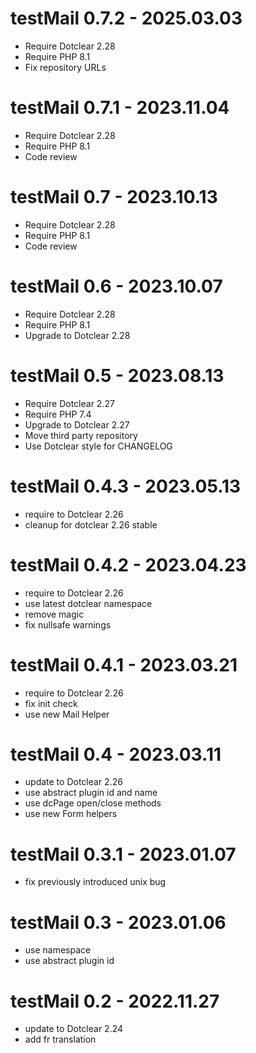 testMail 0.7.2 - 2025.03.03
===========================================================
* Require Dotclear 2.28
* Require PHP 8.1
* Fix repository URLs

testMail 0.7.1 - 2023.11.04
===========================================================
* Require Dotclear 2.28
* Require PHP 8.1
* Code review

testMail 0.7 - 2023.10.13
===========================================================
* Require Dotclear 2.28
* Require PHP 8.1
* Code review

testMail 0.6 - 2023.10.07
===========================================================
* Require Dotclear 2.28
* Require PHP 8.1
* Upgrade to Dotclear 2.28

testMail 0.5 - 2023.08.13
===========================================================
* Require Dotclear 2.27
* Require PHP 7.4
* Upgrade to Dotclear 2.27
* Move third party repository
* Use Dotclear style for CHANGELOG

testMail 0.4.3 - 2023.05.13
===========================================================
* require to Dotclear 2.26
* cleanup for dotclear 2.26 stable

testMail 0.4.2 - 2023.04.23
===========================================================
* require to Dotclear 2.26
* use latest dotclear namespace
* remove magic
* fix nullsafe warnings

testMail 0.4.1 - 2023.03.21
===========================================================
* require to Dotclear 2.26
* fix init check
* use new Mail Helper

testMail 0.4 - 2023.03.11
===========================================================
* update to Dotclear 2.26
* use abstract plugin id and name
* use dcPage open/close methods
* use new Form helpers

testMail 0.3.1 - 2023.01.07
===========================================================
* fix previously introduced unix bug

testMail 0.3 - 2023.01.06
===========================================================
* use namespace
* use abstract plugin id

testMail 0.2 - 2022.11.27
===========================================================
* update to Dotclear 2.24
* add fr translation